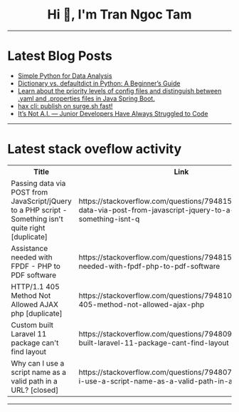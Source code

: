 <h1 align="center">Hi 👋, I'm Tran Ngoc Tam</h1>

---

# Latest Blog Posts 
<!-- BLOG-POST-LIST:START -->
- [Simple Python for Data Analysis](https://dev.to/0x3d_site/simple-python-for-data-analysis-2l85)
- [Dictionary vs. defaultdict in Python: A Beginner’s Guide](https://dev.to/extinctsion/dictionary-vs-defaultdict-in-python-a-beginners-guide-2ao1)
- [Learn about the priority levels of config files and distinguish between .yaml and .properties files in Java Spring Boot.](https://dev.to/hieunguyendev/learn-about-the-priority-levels-of-config-files-and-distinguish-between-yaml-and-properties-files-26fi)
- [hax cli: publish on surge.sh fast!](https://dev.to/btopro/hax-cli-publish-on-surgesh-fast-4b3c)
- [It’s Not A.I. — Junior Developers Have Always Struggled to Code](https://dev.to/thatsoftwaredude/its-not-ai-junior-developers-have-always-struggled-to-code-26gc)
<!-- BLOG-POST-LIST:END -->

---

# Latest stack oveflow activity
<table>
  <tr><th>Title</th><th>Link</th></tr>
  <!-- STACKOVERFLOW:START --><tr><td>Passing data via POST from JavaScript/jQuery to a PHP script - Something isn&#39;t quite right [duplicate]</td><td>https://stackoverflow.com/questions/79481591/passing-data-via-post-from-javascript-jquery-to-a-php-script-something-isnt-q</td></tr><tr><td>Assistance needed with FPDF - PHP to PDF software</td><td>https://stackoverflow.com/questions/79481505/assistance-needed-with-fpdf-php-to-pdf-software</td></tr><tr><td>HTTP/1.1 405 Method Not Allowed AJAX php [duplicate]</td><td>https://stackoverflow.com/questions/79481079/http-1-1-405-method-not-allowed-ajax-php</td></tr><tr><td>Custom built Laravel 11 package can&#39;t find layout</td><td>https://stackoverflow.com/questions/79480969/custom-built-laravel-11-package-cant-find-layout</td></tr><tr><td>Why can I use a script name as a valid path in a URL? [closed]</td><td>https://stackoverflow.com/questions/79480763/why-can-i-use-a-script-name-as-a-valid-path-in-a-url</td></tr><!-- STACKOVERFLOW:END -->
</table>

---


